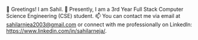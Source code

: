 👋 Greetings! I am Sahil.
👀 Presently, I am a 3rd Year Full Stack Computer Science Engineering (CSE) student.
📫 You can contact me via email at sahilarnjea2003@gmail.com or connect with me professionally on LinkedIn: https://www.linkedin.com/in/sahilarneja/.



